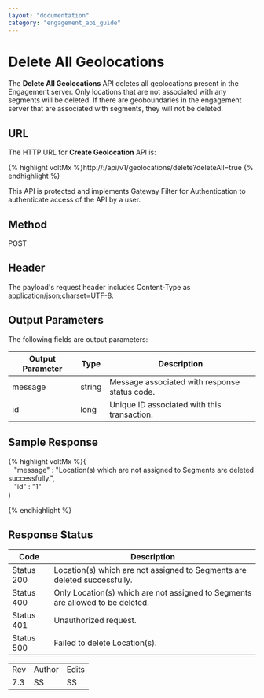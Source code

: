 ```yaml
---
layout: "documentation"
category: "engagement_api_guide"
---
```

                            


Delete All Geolocations
=======================

The **Delete All Geolocations** API deletes all geolocations present in the Engagement server. Only locations that are not associated with any segments will be deleted. If there are geoboundaries in the engagement server that are associated with segments, they will not be deleted.

URL
---

The HTTP URL for **Create Geolocation** API is:

{% highlight voltMx %}http://<host>:<port>/api/v1/geolocations/delete?deleteAll=true
{% endhighlight %}

This API is protected and implements Gateway Filter for Authentication to authenticate access of the API by a user.

Method
------

POST

Header
------

The payload's request header includes Content-Type as application/json;charset=UTF-8.

Output Parameters
-----------------

The following fields are output parameters:

  
| Output Parameter | Type | Description |
| --- | --- | --- |
| message | string | Message associated with response status code. |
| id | long | Unique ID associated with this transaction. |

Sample Response
---------------

{% highlight voltMx %}{  
   "message" : "Location(s) which are not assigned to Segments are deleted successfully.",  
   "id" : "1"  
)  

{% endhighlight %}

Response Status
---------------

  
| Code | Description |
| --- | --- |
| Status 200 | Location(s) which are not assigned to Segments are deleted successfully. |
| Status 400 | Only Location(s) which are not assigned to Segments are allowed to be deleted. |
| Status 401 | Unauthorized request. |
| Status 500 | Failed to delete Location(s). |

<table class="TableStyle-RevisionTable" cellspacing="0" style="margin-left: 0;margin-right: auto;mc-table-style: url('../Resources/TableStyles/RevisionTable.css');" data-mc-conditions="Default.HTML"><colgroup><col class="TableStyle-RevisionTable-Column-Column1"> <col class="TableStyle-RevisionTable-Column-Column1"> <col class="TableStyle-RevisionTable-Column-Column1"></colgroup><tbody><tr class="TableStyle-RevisionTable-Body-Body1"><td class="TableStyle-RevisionTable-BodyE-Column1-Body1">Rev</td><td class="TableStyle-RevisionTable-BodyE-Column1-Body1">Author</td><td class="TableStyle-RevisionTable-BodyD-Column1-Body1">Edits</td></tr><tr class="TableStyle-RevisionTable-Body-Body1"><td class="TableStyle-RevisionTable-BodyB-Column1-Body1">7.3</td><td class="TableStyle-RevisionTable-BodyB-Column1-Body1">SS</td><td class="TableStyle-RevisionTable-BodyA-Column1-Body1">SS</td></tr></tbody></table>
